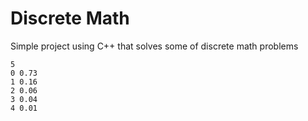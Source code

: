 # Discrete Math
 Simple project using C++ that solves some of discrete math problems
```
5
0 0.73
1 0.16
2 0.06
3 0.04
4 0.01
```
